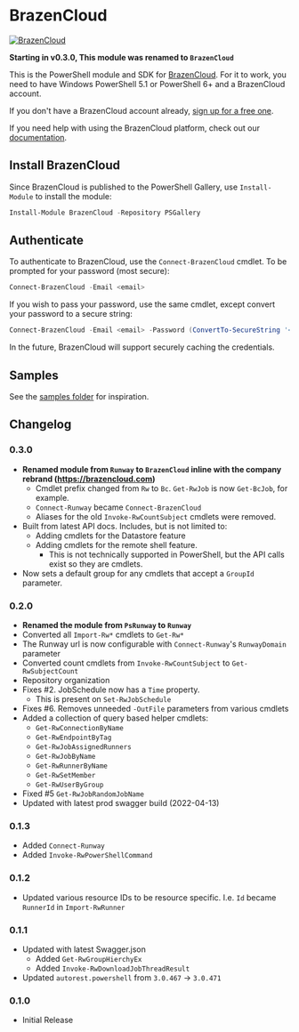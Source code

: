 # BrazenCloud

[![BrazenCloud](https://img.shields.io/powershellgallery/v/BrazenCloud.svg?style=flat-square&label=BrazenCloud "BrazenCloud")](https://www.powershellgallery.com/packages/BrazenCloud/)

**Starting in v0.3.0, This module was renamed to `BrazenCloud`**

This is the PowerShell module and SDK for [BrazenCloud](https://brazencloud.com). For it to work, you need to have Windows PowerShell 5.1 or PowerShell 6+ and a BrazenCloud account.

If you don't have a BrazenCloud account already, [sign up for a free one](https://portal.brazencloud.com/login?enroll=true).

If you need help with using the BrazenCloud platform, check out our [documentation](https://docs.runway.host).

## Install BrazenCloud

Since BrazenCloud is published to the PowerShell Gallery, use `Install-Module` to install the module:

```powershell
Install-Module BrazenCloud -Repository PSGallery
```

## Authenticate

To authenticate to BrazenCloud, use the `Connect-BrazenCloud` cmdlet. To be prompted for your password (most secure):

```powershell
Connect-BrazenCloud -Email <email>
```

If you wish to pass your password, use the same cmdlet, except convert your password to a secure string:

```powershell
Connect-BrazenCloud -Email <email> -Password (ConvertTo-SecureString '<password>' -AsPlainText -Force)
```

In the future, BrazenCloud will support securely caching the credentials.

## Samples

See the [samples folder](./samples) for inspiration.

## Changelog

### 0.3.0

- **Renamed module from `Runway` to `BrazenCloud` inline with the company rebrand (https://brazencloud.com)**
  - Cmdlet prefix changed from `Rw` to `Bc`. `Get-RwJob` is now `Get-BcJob`, for example.
  - `Connect-Runway` became `Connect-BrazenCloud`
  - Aliases for the old `Invoke-RwCountSubject` cmdlets were removed.
- Built from latest API docs. Includes, but is not limited to:
  - Adding cmdlets for the Datastore feature
  - Adding cmdlets for the remote shell feature.
    - This is not technically supported in PowerShell, but the API calls exist so they are cmdlets.
- Now sets a default group for any cmdlets that accept a `GroupId` parameter.

### 0.2.0

- **Renamed the module from `PsRunway` to `Runway`**
- Converted all `Import-Rw*` cmdlets to `Get-Rw*`
- The Runway url is now configurable with `Connect-Runway`'s `RunwayDomain` parameter
- Converted count cmdlets from `Invoke-RwCountSubject` to `Get-RwSubjectCount`
- Repository organization
- Fixes #2. JobSchedule now has a `Time` property.
  - This is present on `Set-RwJobSchedule`
- Fixes #6. Removes unneeded `-OutFile` parameters from various cmdlets
- Added a collection of query based helper cmdlets:
  - `Get-RwConnectionByName`
  - `Get-RwEndpointByTag`
  - `Get-RwJobAssignedRunners`
  - `Get-RwJobByName`
  - `Get-RwRunnerByName`
  - `Get-RwSetMember`
  - `Get-RwUserByGroup`
- Fixed #5 `Get-RwJobRandomJobName`
- Updated with latest prod swagger build (2022-04-13)

### 0.1.3

- Added `Connect-Runway`
- Added `Invoke-RwPowerShellCommand`

### 0.1.2

- Updated various resource IDs to be resource specific. I.e. `Id` became `RunnerId` in `Import-RwRunner`

### 0.1.1

- Updated with latest Swagger.json
  - Added `Get-RwGroupHierchyEx`
  - Added `Invoke-RwDownloadJobThreadResult`
- Updated `autorest.powershell` from `3.0.467` -> `3.0.471`

### 0.1.0

- Initial Release